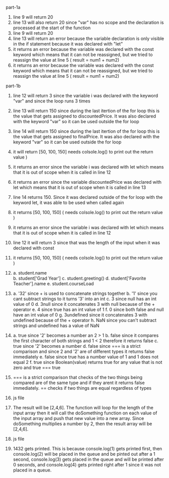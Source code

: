 part-1a

1. line 9 will return 20 
2. line 13 will also return 20 since "var" has no scope and the declaration is processed at the start of the function
3. line 9 will return 20 
4. line 13 will return an error because the variable declaration is only visible in the if statement because it was declared with "let"
5. it returns an error because the variable was declared with the const keyword which means that it can not be reassigned, but we tried to reassign the value at line 5 ( result = num1 + num2)
6. it returns an error because the variable was declared with the const keyword which means that it can not be reassigned, but we tried to reassign the value at line 5 ( result = num1 + num2)

part-1b

1. line 12 will return 3 since the variable i was declared with the keyword "var" and since the loop runs 3 times  
2. line 13 will return 150 since during the last itertion of the for loop this is the value that gets assigned to discountedPrice. It was also declared with the keyword "var" so it can be used outside the for loop
3. line 14 will return 150 since during the last itertion of the for loop this is the value that gets assigned to finalPrice. It was also declared with the keyword "var" so it can be used outside the for loop
4. it will return [50, 100, 150] needs colsole.log() to print out the return value )
5. it returns an error since the variable i was declared with let which means that it is out of scope when it is called in line 12
6. it returns an error since the variable discountedPrice was declared with let which means that it is out of scope when it is called in line 13
7. line 14 returns 150. Since it was declared outside of the for loop with the keyword let, it was able to be used when called again
8. it returns [50, 100, 150] ( needs colsole.log() to print out the return value )
9. it returns an error since the variable i was declared with let which means that it is out of scope when it is called in line 12
10. line 12 it will return 3 since that was the length of the input when it was declared with const 
11. it returns [50, 100, 150] ( needs colsole.log() to print out the return value )
12. 
    a. student.name  
    b. student['Grad Year']
    c. student.greeting()
    d. student['Favorite Teacher'].name 
    e. student.courseLoad

13. 
    a. '32' since + is used to concatenate strings together
    b. '1' since you cant subtract strings to it turns '3' into an int
    c. 3 since null has an int value of 0
    d. 3null since it concatenates 3 with null because of the + operator 
    e. 4 since true has an int value of 1 
    f. 0 since both false and null have an int value of 0 
    g. 3undefined since it concatenates 3 with undefined because of the + operator 
    h. NaN since you can't subtract strings and undefined has a value of NaN

14. 
    a. true since '2' becomes a number an 2 > 1 
    b. false since it compares the first character of both strings and 1 < 2 therefore it returns false
    c. true since '2' becomes a number 
    d. false since === is a strict comparison and since 2 and '2' are of different types it returns false immediately 
    e. false since true has a number value of 1 and 1 does not equal 2 
    f. true since Boolean(value) returns true for any value that is not zero and true === true 

15. === is a strict comparison that checks of the two things being compared are of the same type and if they arent it returns false immediately. == checks if two things are equal regardless of types 
    
16. js file 
17. The result will be [2,4,6]. The function will loop for the length of the input array then it will call the doSomething function on each value of the input array and push that new value into a new array. Since doSomething multiplies a number by 2, then the result array will be [2,4,6].
18. js file 
19. 1432 gets printed. This is because console.log(1) gets printed first, then console.log(2) will be placed in the queue and be pinted out after a 1 second, console.log(3) gets placed in the queue and will be printed after 0 seconds, and console.log(4) gets printed right after 1 since it was not placed in a queue. 



